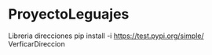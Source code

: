 # ProyectoLeguajes

Libreria direcciones 
pip install -i https://test.pypi.org/simple/ VerficarDireccion
